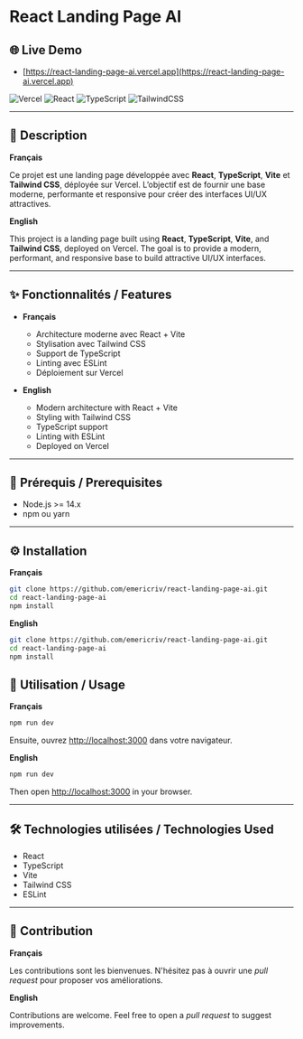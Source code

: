 # React Landing Page AI

## 🌐 Live Demo

- [https://react-landing-page-ai.vercel.app](https://react-landing-page-ai.vercel.app)

![Vercel](https://img.shields.io/badge/deploy-Vercel-black?logo=vercel)
![React](https://img.shields.io/badge/react-19.0.0-61DAFB?logo=react)
![TypeScript](https://img.shields.io/badge/typescript-5.7.2-3178C6?logo=typescript)
![TailwindCSS](https://img.shields.io/badge/tailwindcss-4.1.2-38B2AC?logo=tailwindcss)

---

## 📝 Description

**Français**

Ce projet est une landing page développée avec **React**, **TypeScript**, **Vite** et **Tailwind CSS**, déployée sur Vercel. L’objectif est de fournir une base moderne, performante et responsive pour créer des interfaces UI/UX attractives.

**English**

This project is a landing page built using **React**, **TypeScript**, **Vite**, and **Tailwind CSS**, deployed on Vercel. The goal is to provide a modern, performant, and responsive base to build attractive UI/UX interfaces.

---

## ✨ Fonctionnalités / Features

- **Français**

  - Architecture moderne avec React + Vite
  - Stylisation avec Tailwind CSS
  - Support de TypeScript
  - Linting avec ESLint
  - Déploiement sur Vercel

- **English**
  - Modern architecture with React + Vite
  - Styling with Tailwind CSS
  - TypeScript support
  - Linting with ESLint
  - Deployed on Vercel

---

## 🚀 Prérequis / Prerequisites

- Node.js >= 14.x
- npm ou yarn

---

## ⚙️ Installation

**Français**

```bash
git clone https://github.com/emericriv/react-landing-page-ai.git
cd react-landing-page-ai
npm install
```

**English**

```bash
git clone https://github.com/emericriv/react-landing-page-ai.git
cd react-landing-page-ai
npm install
```

## 🧪 Utilisation / Usage

**Français**

```bash
npm run dev
```

Ensuite, ouvrez [http://localhost:3000](http://localhost:3000) dans votre navigateur.

**English**

```bash
npm run dev
```

Then open [http://localhost:3000](http://localhost:3000) in your browser.

---

## 🛠️ Technologies utilisées / Technologies Used

- React
- TypeScript
- Vite
- Tailwind CSS
- ESLint

---

## 🤝 Contribution

**Français**

Les contributions sont les bienvenues. N'hésitez pas à ouvrir une _pull request_ pour proposer vos améliorations.

**English**

Contributions are welcome. Feel free to open a _pull request_ to suggest improvements.
